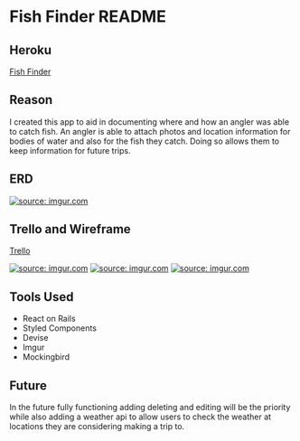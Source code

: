 # Fish Finder README

## Heroku
<a href="https://fish-finder.herokuapp.com/"> Fish Finder </a>

## Reason
I created this app to aid in documenting where and how an angler was able to catch fish. An angler is able to attach photos and location information for bodies of water and also for the fish they catch. Doing so allows them to keep information for future trips.

## ERD
<a href="https://imgur.com/Juk6KEq"><img src="https://i.imgur.com/Juk6KEq.png" title="source: imgur.com" /></a>

## Trello and Wireframe
<a href="https://trello.com/b/DisjjlKF/fish-finder">Trello</a>

<a href="https://imgur.com/hdmlDLU"><img src="https://i.imgur.com/hdmlDLU.png" title="source: imgur.com" /></a>
<a href="https://imgur.com/KKs9pZt"><img src="https://i.imgur.com/KKs9pZt.png" title="source: imgur.com" /></a>
<a href="https://imgur.com/X77FIev"><img src="https://i.imgur.com/X77FIev.png" title="source: imgur.com" /></a>

## Tools Used
* React on Rails
* Styled Components
* Devise
* Imgur
* Mockingbird

## Future
In the future fully functioning adding deleting and editing will be the priority while also adding a weather api to allow users to check the weather at locations they are considering making a trip to.